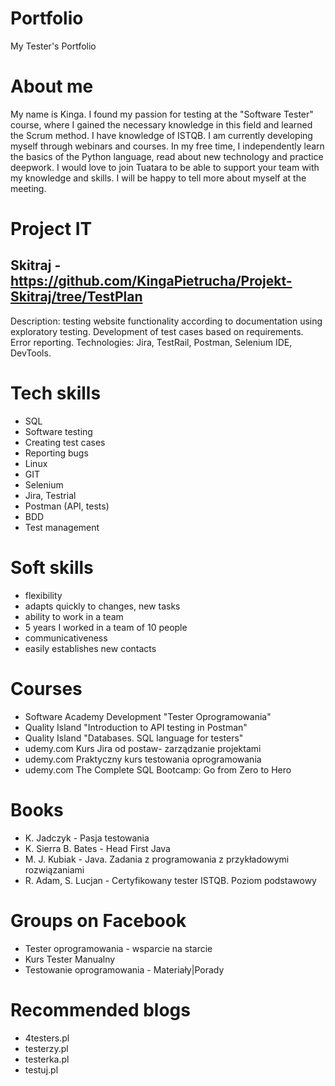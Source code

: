 
# Portfolio
My Tester's Portfolio

# About me
My name is Kinga. I found my passion for testing at the "Software Tester" course, where 
I gained the necessary knowledge in this field and learned the Scrum method. I have knowledge of ISTQB. I am currently developing myself through webinars and courses. In my free time, I independently learn the basics of the Python language, read about new technology and practice deepwork. I would love to join Tuatara to be able to support your team with my knowledge and skills. 
I will be happy to tell more about myself at the meeting.

# Project IT
## Skitraj - https://github.com/KingaPietrucha/Projekt-Skitraj/tree/TestPlan

Description: testing website functionality according to documentation using exploratory testing. Development of test cases based on requirements. Error reporting. 
Technologies: Jira, TestRail, Postman, Selenium IDE, DevTools.


# Tech skills
  - SQL
  - Software testing
  - Creating test cases
  - Reporting bugs
  - Linux
  - GIT
  - Selenium
  - Jira, Testrial
  - Postman (API, tests)
  - BDD
  - Test management
  
 # Soft skills

  - flexibility 
  - adapts quickly to changes, new tasks
  - ability to work in a team 
  - 5 years I worked in a team of 10 people
  - communicativeness 
  - easily establishes new contacts
  
# Courses
  - Software Academy Development "Tester Oprogramowania" 
  - Quality Island "Introduction to API testing in Postman"
  - Quality Island "Databases. SQL language for testers"
  - udemy.com Kurs Jira od postaw- zarządzanie projektami
  - udemy.com Praktyczny kurs testowania oprogramowania
  - udemy.com The Complete SQL Bootcamp: Go from Zero to Hero
  
 
# Books
  - K. Jadczyk - Pasja testowania
  - K. Sierra B. Bates - Head First Java
  - M. J. Kubiak - Java. Zadania z programowania z przykładowymi rozwiązaniami
  - R. Adam, S. Lucjan - Certyfikowany tester ISTQB. Poziom podstawowy 
  
# Groups on Facebook
  - Tester oprogramowania - wsparcie na starcie
  - Kurs Tester Manualny
  - Testowanie oprogramowania - Materiały|Porady
  
  
# Recommended blogs
  - 4testers.pl
  - testerzy.pl
  - testerka.pl
  - testuj.pl
